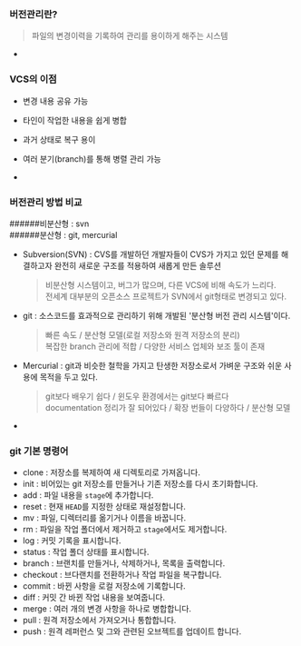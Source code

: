 ### 버전관리란?

> 파일의 변경이력을 기록하여 관리를 용이하게 해주는 시스템

-

### VCS의 이점

- 변경 내용 공유 가능
- 타인이 작업한 내용을 쉽게 병합
- 과거 상태로 복구 용이
- 여러 분기(branch)를 통해 병렬 관리 가능

-

### 버전관리 방법 비교

######비분산형 : svn  
######분산형 : git, mercurial

- Subversion(SVN)
: CVS를 개발하던 개발자들이 CVS가 가지고 있던 문제를 해결하고자 완전히 새로운 구조를 적용하여 새롭게 만든 솔루션  
  > 비분산형 시스템이고, 버그가 많으며, 다른 VCS에 비해 속도가 느리다.   
	전세계 대부분의 오픈소스 프로젝트가 SVN에서 git형태로 변경되고 있다.

- git
: 소스코드를 효과적으로 관리하기 위해 개발된 '분산형 버전 관리 시스템'이다.
	> 빠른 속도 /	분산형 모델(로컬 저장소와 원격 저장소의 분리)  
	> 복잡한 branch 관리에 적합 / 다양한 서비스 업체와 보조 툴이 존재

- Mercurial
: git과 비슷한 철학을 가지고 탄생한 저장소로서 가벼운 구조와 쉬운 사용에 목적을 두고 있다.
	> git보다 배우기 쉽다 / 윈도우 환경에서는 git보다 빠르다  
	> documentation 정리가 잘 되어있다 / 확장 번들이 다양하다 / 분산형 모델  

-

### git 기본 명령어

- clone : 저장소를 복제하여 새 디렉토리로 가져옵니다.
- init : 비어있는 git 저장소를 만들거나 기존 저장소를 다시 초기화합니다.
- add : 파일 내용을 `stage`에 추가합니다.
- reset : 현재 `HEAD`를 지정한 상태로 재설정합니다.
- mv : 파일, 디렉터리를 옮기거나 이름을 바꿉니다.
- rm : 파일을 작업 폴더에서 제거하고 `stage`에서도 제거합니다.
- log : 커밋 기록을 표시합니다.
- status : 작업 폴더 상태를 표시합니다.
- branch : 브랜치를 만들거나, 삭제하거나, 목록을 출력합니다.
- checkout : 브다랜치를 전환하거나 작업 파일을 복구합니다.
- commit : 바뀐 사항을 로컬 저장소에 기록합니다.
- diff : 커밋 간 바뀐 작업 내용을 보여줍니다.
- merge : 여러 개의 변경 사항을 하나로 병합합니다.
- pull : 원격 저장소에서 가져오거나 통합합니다.
- push : 원격 레퍼런스 및 그와 관련된 오브젝트를 업데이트 합니다. 
